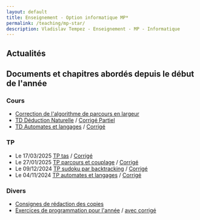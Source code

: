 ```yaml
---
layout: default
title: Enseignement - Option informatique MP* 
permalink: /teaching/mp-star/
description: Vladislav Tempez - Enseignement - MP - Informatique 
---
```

## Actualités

## Documents et chapitres abordés depuis le début de l'année
### Cours
- [Correction de l'algorithme de parcours en largeur](https://nc-lycees.netocentre.fr/s/PdE7G8rXGTFXTdo)
- [TD Déduction Naturelle](https://nc-lycees.netocentre.fr/s/S5zxP6pBAqdbZMH) / [Corrigé Partiel](https://nc-lycees.netocentre.fr/s/W52ojF6CL9YDsbe)
- [TD Automates et langages](https://nc-lycees.netocentre.fr/s/Rwp2Pqksk5E5Set) / [Corrigé](https://nc-lycees.netocentre.fr/s/PPpc2Y4EJneP4DD)
### TP
- Le 17/03/2025 [TP tas](https://nc-lycees.netocentre.fr/s/AYxjmtNdaHsaTeo) / [Corrigé](https://nc-lycees.netocentre.fr/s/RxpKHsEd2fkfzTm)
- Le 27/01/2025 [TP parcours et couplage](https://nc-lycees.netocentre.fr/s/xJEoTrKPDRxnAed) / [Corrigé](https://nc-lycees.netocentre.fr/s/tJ4RnNgikKa7gBH)
- Le 09/12/2024 [TP sudoku par backtracking](https://nc-lycees.netocentre.fr/s/EMrkrbykqcNjdcY) / [Corrigé](https://nc-lycees.netocentre.fr/s/MiqR9e8PHG2fr6y)
- Le 04/11/2024 [TP automates et langages](https://nc-lycees.netocentre.fr/s/JznXWdCmtgwTSBX) / [Corrigé](https://nc-lycees.netocentre.fr/s/KWML9rwdFbipkrF)
### Divers
- [Consignes de rédaction des copies](https://nc-lycees.netocentre.fr/s/mHTAr95LAZjoAYP)
- [Exercices de programmation pour l'année](/docs/exos-prog/exos-prog-mpe.html) / [avec corrigé](/docs/exos-prog/exos-prog-mpe-correction.html)
